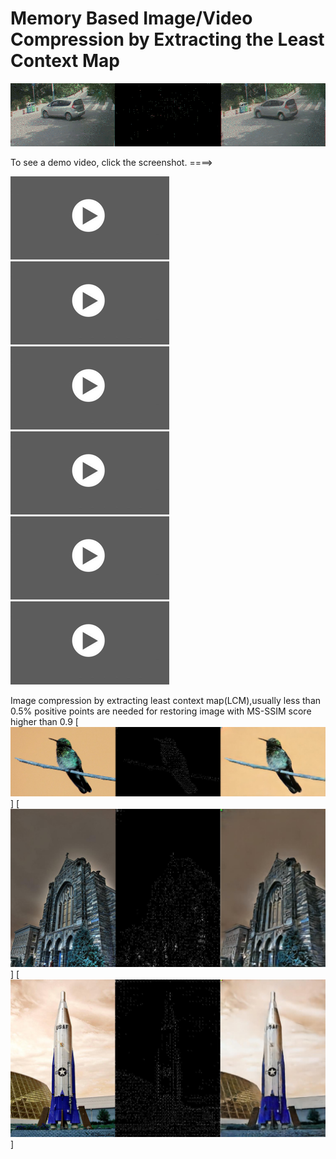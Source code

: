 # Memory Based Image/Video Compression by Extracting the Least Context Map

![image](https://github.com/leastcontextmap/contextmap/blob/master/img/concat_19_05_505-5601.gif)


To see a demo video, click the screenshot. ====>

[![asciicast](https://github.com/leastcontextmap/contextmap/blob/master/img/video_img.png)](https://youtu.be/MgY5icTQ2aU)
[![asciicast](https://github.com/leastcontextmap/contextmap/blob/master/img/video_img.png)](https://youtu.be/ZJH_0W_lntg)
[![asciicast](https://github.com/leastcontextmap/contextmap/blob/master/img/video_img.png)](https://youtu.be/aYetg89zF5I)
[![asciicast](https://github.com/leastcontextmap/contextmap/blob/master/img/video_img.png)](https://youtu.be/rBAYBABRx88)
[![asciicast](https://github.com/leastcontextmap/contextmap/blob/master/img/video_img.png)](https://youtu.be/PSpUUHdwS00)
[![asciicast](https://github.com/leastcontextmap/contextmap/blob/master/img/video_img.png)](https://youtu.be/8sBFAq1x6Jo)

Image compression by extracting least context map(LCM),usually less than 0.5% positive points are needed for restoring image with MS-SSIM score higher than 0.9
[![asciicast](https://github.com/leastcontextmap/contextmap/blob/master/img/bird.png)]
[![asciicast](https://github.com/leastcontextmap/contextmap/blob/master/img/church.png)]
[![asciicast](https://github.com/leastcontextmap/contextmap/blob/master/img/rocket.png)]
